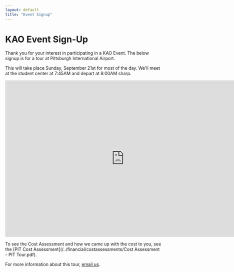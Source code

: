 ```yaml
---
layout: default
title: "Event Signup"
---
```

# KAO Event Sign-Up
Thank you for your interest in participating in a KAO Event.
The below signup is for a tour at Pittsburgh International Airport.

This will take place Sunday, September 21st for most of the day. We'll meet at the student center at 7:45AM and depart at 8:00AM sharp.

<iframe src="https://docs.google.com/forms/d/1SXOX6qzXPJo-fKSmhj_QKPJNO7BxnPASEfEB3C2f-FA/viewform?embedded=true" width="760" height="500" frameborder="0" marginheight="0" marginwidth="0">Loading...</iframe>

To see the Cost Assessment and how we came up with the cost to you, see the [PIT Cost Assessment](/../financial/costassessments/Cost Assessment - PIT Tour.pdf).

For more information about this tour, [email us](mailto:desk@kentstateatc.org).
